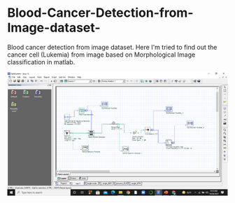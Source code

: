 # Blood-Cancer-Detection-from-Image-dataset-
Blood cancer detection from image dataset. Here I'm tried to find out the cancer cell (Lukemia) from image based on Morphological Image classification in matlab. 

![Project preview](https://github.com/immaksudalam/Blood-Cancer-Detection-from-Image-dataset-/blob/main/demo/preview1.png)


